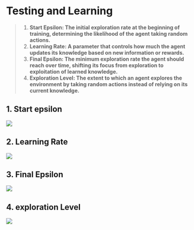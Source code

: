 # Testing and Learning



> 1. **Start Epsilon: The initial exploration rate at the beginning of training, determining the likelihood of the agent taking random actions.**
> 2. **Learning Rate: A parameter that controls how much the agent updates its knowledge based on new information or rewards.**
> 3. **Final Epsilon: The minimum exploration rate the agent should reach over time, shifting its focus from exploration to exploitation of learned knowledge.**
> 4. **Exploration Level: The extent to which an agent explores the environment by taking random actions instead of relying on its current knowledge.**



## 1. Start epsilon

![](https://cdn.discordapp.com/attachments/1083688555534098473/1122102371305148467/start_eps.gif)



## 2. Learning Rate

![](https://cdn.discordapp.com/attachments/1083688555534098473/1122102371800059944/ezgif.com-add-text.gif)



## 3. Final Epsilon

![](https://cdn.discordapp.com/attachments/1083688555534098473/1122102372202725457/final_eps.gif)



## 4. exploration Level

![](https://cdn.discordapp.com/attachments/1083688555534098473/1122102373607804998/exploration.gif)